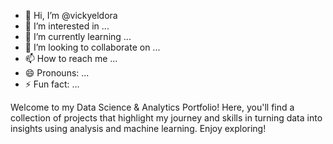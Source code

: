 - 👋 Hi, I’m @vickyeldora
- 👀 I’m interested in ...
- 🌱 I’m currently learning ...
- 💞️ I’m looking to collaborate on ...
- 📫 How to reach me ...
- 😄 Pronouns: ...
- ⚡ Fun fact: ...

<!---
vickyeldora/vickyeldora is a ✨ special ✨ repository because its `README.md` (this file) appears on your GitHub profile.
You can click the Preview link to take a look at your changes.
--->
Welcome to my Data Science & Analytics Portfolio! Here, you'll find a collection of projects that highlight my journey and skills in turning data into insights using analysis and machine learning. Enjoy exploring!
